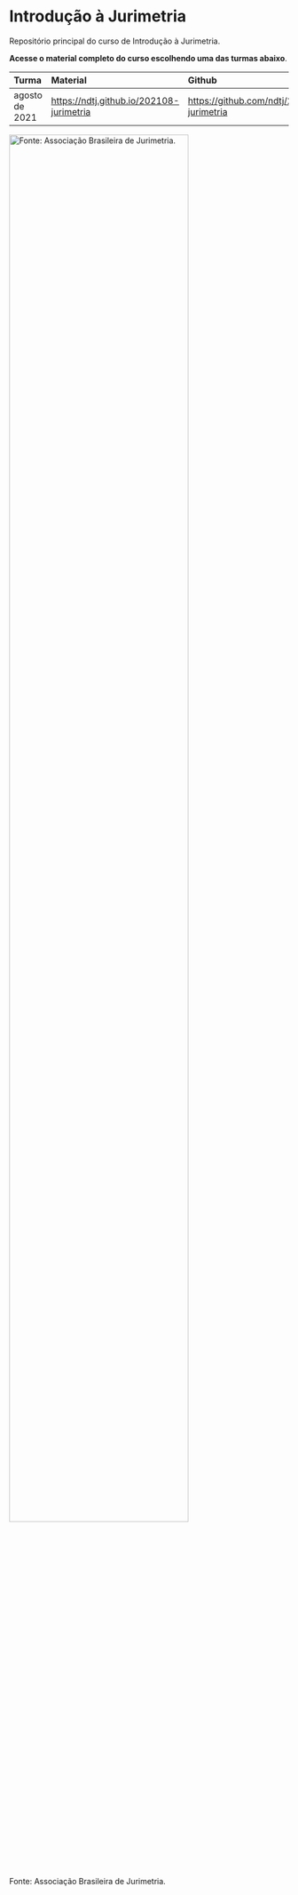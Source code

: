 
# Introdução à Jurimetria

<!-- README.md is generated from README.Rmd. Please edit that file -->

Repositório principal do curso de Introdução à Jurimetria.

**Acesse o material completo do curso escolhendo uma das turmas
abaixo**.

| Turma          | Material                                   | Github                                      |
|:---------------|:-------------------------------------------|:--------------------------------------------|
| agosto de 2021 | <https://ndtj.github.io/202108-jurimetria> | <https://github.com/ndtj/202108-jurimetria> |

<div class="figure">

<img src="https://abj.org.br/img/conteudo/ml-jurimetria.png" alt="Fonte: Associação Brasileira de Jurimetria." width="80%" />
<p class="caption">
Fonte: Associação Brasileira de Jurimetria.
</p>

</div>
